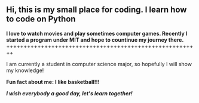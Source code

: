Hi, this is my small place for coding.
I learn how to code on Python
-

**I love to watch movies and play sometimes computer games.
Recently I started a program under MIT and hope to countinue
my journey there.**
++++++++++++++++++++++++++++++++++++++++++++++++++++++++

I am currently a student in computer science major,
so hopefully I will show my knowledge!

**Fun fact about me: I like basketball!!!**

***I wish everybody a good day, let's learn together!***
